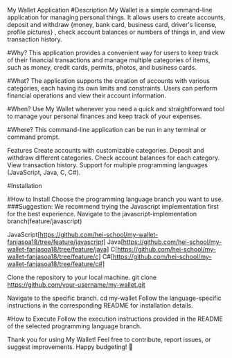 My Wallet Application
#Description
My Wallet is a simple command-line application for managing personal things. It allows users to create accounts, deposit and withdraw {money, bank card, business card, driver's license, profile pictures} , check account balances or numbers of things in, and view transaction history.

#Why?
This application provides a convenient way for users to keep track of their financial transactions and manage multiple categories of items, such as money, credit cards, permits, photos, and business cards.

#What?
The application supports the creation of accounts with various categories, each having its own limits and constraints. Users can perform financial operations and view their account information.

#When?
Use My Wallet whenever you need a quick and straightforward tool to manage your personal finances and keep track of your expenses.

#Where?
This command-line application can be run in any terminal or command prompt.

Features
Create accounts with customizable categories.
Deposit and withdraw different categories.
Check account balances for each category.
View transaction history.
Support for multiple programming languages (JavaScript, Java, C, C#).

#Installation

#How to Install
Choose the programming language branch you want to use.
###Suggestion: We recommend trying the Javascript implementation first for the best experience. Navigate to the javascript-implementation branch(feature/javascript)

JavaScript[https://github.com/hei-school/my-wallet-fanjasoa18/tree/feature/javascript]
Java[https://github.com/hei-school/my-wallet-fanjasoa18/tree/feature/java]
C[https://github.com/hei-school/my-wallet-fanjasoa18/tree/feature/c]
C#[https://github.com/hei-school/my-wallet-fanjasoa18/tree/feature/c#]

Clone the repository to your local machine.
git clone https://github.com/your-username/my-wallet.git

Navigate to the specific branch.
cd my-wallet
Follow the language-specific instructions in the corresponding README for installation details.

#How to Execute
Follow the execution instructions provided in the README of the selected programming language branch.


Thank you for using My Wallet! Feel free to contribute, report issues, or suggest improvements. Happy budgeting! 🌟
